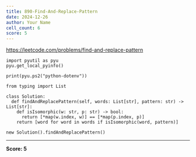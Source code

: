 ```yaml
---
title: 890-Find-And-Replace-Pattern
date: 2024-12-26
author: Your Name
cell_count: 6
score: 5
---
```


https://leetcode.com/problems/find-and-replace-pattern


```
import pyutil as pyu
pyu.get_local_pyinfo()
```


```
print(pyu.ps2("python-dotenv"))
```


```
from typing import List
```


```
class Solution:
  def findAndReplacePattern(self, words: List[str], pattern: str) -> List[str]:
    def isIsomorphic(w: str, p: str) -> bool:
      return [*map(w.index, w)] == [*map(p.index, p)]
    return [word for word in words if isIsomorphic(word, pattern)]
```


```
new Solution().findAndReplacePattern()
```


---
**Score: 5**